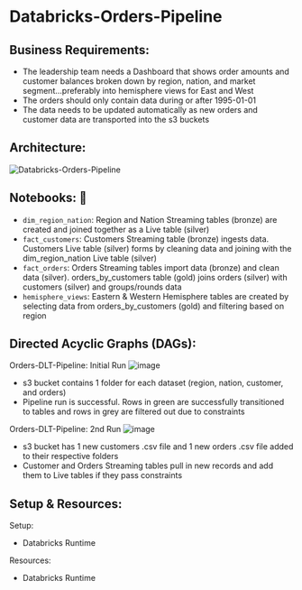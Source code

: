 # Databricks-Orders-Pipeline

## Business Requirements: 
  * The leadership team needs a Dashboard that shows order amounts and customer balances broken down by region, nation, and market segment...preferably into hemisphere views for East and West
  * The orders should only contain data during or after 1995-01-01
  * The data needs to be updated automatically as new orders and customer data are transported into the s3 buckets

## Architecture:
![Databricks-Orders-Pipeline](https://github.com/tKetelhut95/Databricks-Orders-Pipeline/assets/16889892/40b0bb2b-3c86-4acd-b097-32568a584fb3)


## Notebooks: 📔 

* `dim_region_nation`: Region and Nation Streaming tables (bronze) are created and joined together as a Live table (silver)
* `fact_customers`: Customers Streaming table (bronze) ingests data. Customers Live table (silver) forms by cleaning data and joining with the dim_region_nation Live table (silver)
* `fact_orders`: Orders Streaming tables import data (bronze) and clean data (silver). orders_by_customers table (gold) joins orders (silver) with customers (silver) and groups/rounds data
* `hemisphere_views`: Eastern & Western Hemisphere tables are created by selecting data from orders_by_customers (gold) and filtering based on region

## Directed Acyclic Graphs (DAGs):

Orders-DLT-Pipeline: Initial Run
![image](https://github.com/tKetelhut95/Databricks-Orders-Pipeline/assets/16889892/609ebd23-912c-4a52-a599-46c709b25c59)
   * s3 bucket contains 1 folder for each dataset (region, nation, customer, and orders)
   * Pipeline run is successful. Rows in green are successfully transitioned to tables and rows in grey are filtered out due to constraints

Orders-DLT-Pipeline: 2nd Run
![image](https://github.com/tKetelhut95/Databricks-Orders-Pipeline/assets/16889892/61d5b937-30fa-483d-915e-661c3ed2e37a)
   * s3 bucket has 1 new customers .csv file and 1 new orders .csv file added to their respective folders
   * Customer and Orders Streaming tables pull in new records and add them to Live tables if they pass constraints

## Setup & Resources:

Setup:
   * Databricks Runtime

Resources:
   * Databricks Runtime

